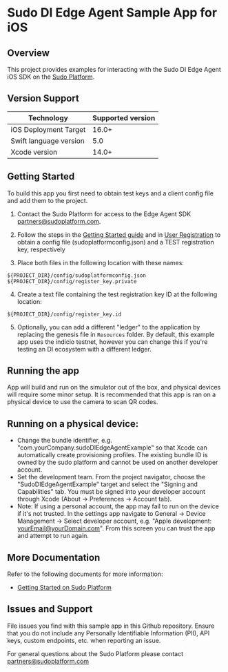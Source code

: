 # Sudo DI Edge Agent Sample App for iOS

## Overview

This project provides examples for interacting with the Sudo DI Edge Agent iOS SDK on the [Sudo Platform](https://sudoplatform.com/).

## Version Support

| Technology             | Supported version |
| ---------------------- | ----------------- |
| iOS Deployment Target  | 16.0+             |
| Swift language version | 5.0               |
| Xcode version          | 14.0+             |

## Getting Started

To build this app you first need to obtain test keys and a client config file and add them to the project.

1. Contact the Sudo Platform for access to the Edge Agent SDK [partners@sudoplatform.com](mailto:partners@sudoplatform.com).

2. Follow the steps in the [Getting Started guide](https://docs.sudoplatform.com/guides/getting-started) and in [User Registration](https://docs.sudoplatform.com/guides/users/registration) to obtain a config file (sudoplatformconfig.json) and a TEST registration key, respectively

3. Place both files in the following location with these names:

```
${PROJECT_DIR}/config/sudoplatformconfig.json
${PROJECT_DIR}/config/register_key.private
```

4. Create a text file containing the test registration key ID at the following location:

```
${PROJECT_DIR}/config/register_key.id
```

5. Optionally, you can add a different "ledger" to the application by replacing the genesis file in `Resources` folder. By default, this example app uses the indicio testnet, however you can change this if you're testing an DI ecosystem with a different ledger.

## Running the app

App will build and run on the simulator out of the box, and physical devices will require some minor setup. It is recommended that this app is ran on a physical device to use the camera to scan QR codes.

## Running on a physical device:

* Change the bundle identifier, e.g. "com.yourCompany.sudoDIEdgeAgentExample" so that Xcode can automatically create provisioning profiles. The existing bundle ID is owned by the sudo platform and cannot be used on another developer account.
* Set the development team. From the project navigator, choose the "SudoDIEdgeAgentExample" target and select the "Signing and Capabilities" tab. You must be signed into your developer account through Xcode (About -> Preferences -> Account tab).
* Note: If using a personal account, the app may fail to run on the device if it's not trusted. In the settings app navigate to General -> Device Management -> Select developer account, e.g. "Apple development: yourEmail@yourDomain.com". From this screen you can trust the app and attempt to run again.

## More Documentation

Refer to the following documents for more information:

- [Getting Started on Sudo Platform](https://docs.sudoplatform.com/guides/getting-started)

## Issues and Support

File issues you find with this sample app in this Github repository. Ensure that you do not include any Personally Identifiable Information (PII), API keys, custom endpoints, etc. when reporting an issue.

For general questions about the Sudo Platform please contact [partners@sudoplatform.com](mailto:partners@sudoplatform.com)
